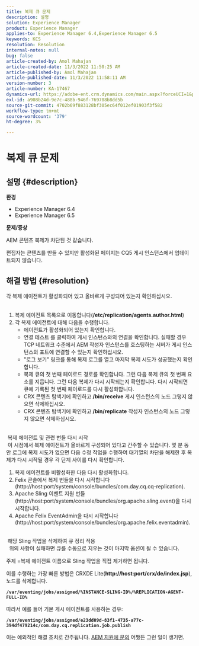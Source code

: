 ```yaml
---
title: 복제 큐 문제
description: 설명
solution: Experience Manager
product: Experience Manager
applies-to: Experience Manager 6.4,Experience Manager 6.5
keywords: KCS
resolution: Resolution
internal-notes: null
bug: false
article-created-by: Amol Mahajan
article-created-date: 11/3/2022 11:50:25 AM
article-published-by: Amol Mahajan
article-published-date: 11/3/2022 11:58:11 AM
version-number: 3
article-number: KA-17467
dynamics-url: https://adobe-ent.crm.dynamics.com/main.aspx?forceUCI=1&pagetype=entityrecord&etn=knowledgearticle&id=1a7e0ab3-6d5b-ed11-9561-6045bd006d92
exl-id: a908b24d-9e7c-488b-946f-769708b8dd5b
source-git-commit: 4702b69f883128bf305ec64f012ef01903f3f582
workflow-type: tm+mt
source-wordcount: '379'
ht-degree: 3%

---
```


# 복제 큐 문제

## 설명 {#description}

<b>환경</b>
- Experience Manager 6.4
- Experience Manager 6.5


<b>문제/증상</b>

AEM 콘텐츠 복제가 차단된 것 같습니다.

편집자는 콘텐츠를 만들 수 있지만 활성화된 페이지는 CQ5 게시 인스턴스에서 업데이트되지 않습니다.


## 해결 방법 {#resolution}

각 복제 에이전트가 활성화되어 있고 올바르게 구성되어 있는지 확인하십시오.<br> 
1. 복제 에이전트 목록으로 이동합니다(<b>/etc/replication/agents.author.html</b>)
2. 각 복제 에이전트에 대해 다음을 수행합니다.
   - 에이전트가 활성화되어 있는지 확인합니다.
   - 연결 테스트 를 클릭하여 게시 인스턴스와의 연결을 확인합니다. 실패할 경우 TCP 네트워크 수준에서 AEM 작성자 인스턴스를 호스팅하는 서버가 게시 인스턴스의 포트에 연결할 수 있는지 확인하십시오.
   - &quot;로그 보기&quot; 링크를 통해 복제 로그를 열고 마지막 복제 시도가 성공했는지 확인합니다.
   - 복제 큐의 첫 번째 페이로드 경로를 확인합니다. 그런 다음 복제 큐의 첫 번째 요소를 지웁니다. 그런 다음 복제가 다시 시작되는지 확인합니다. 다시 시작되면 큐에 기록된 첫 번째 페이로드를 다시 활성화합니다.
   - CRX 콘텐츠 탐색기에 확인하고 <b>/bin/receive</b> 게시 인스턴스의 노드 그렇지 않으면 삭제하십시오.
   - CRX 콘텐츠 탐색기에 확인하고 <b>/bin/replicate</b> 작성자 인스턴스의 노드 그렇지 않으면 삭제하십시오.

<br> 복제 에이전트 및 관련 번들 다시 시작<br> 이 시점에서 복제 에이전트가 올바르게 구성되어 있다고 간주할 수 있습니다. 몇 분 동안 로그에 복제 시도가 없으면 다음 수정 작업을 수행하여 대기열의 차단을 해제한 후 복제가 다시 시작될 경우 각 단계 사이를 다시 확인합니다.


1. 복제 에이전트를 비활성화한 다음 다시 활성화합니다.
2. Felix 콘솔에서 복제 번들을 다시 시작합니다(http://host:port/system/console/bundles/com.day.cq.cq-replication).
3. Apache Sling 이벤트 지원 번들(http://host:port/system/console/bundles/org.apache.sling.event)을 다시 시작합니다.
4. Apache Felix EventAdmin을 다시 시작합니다(http://host:port/system/console/bundles/org.apache.felix.eventadmin).

<br> 해당 Sling 작업을 삭제하여 큐 정리 적용<br> 
위의 사항이 실패하면 큐를 수동으로 지우는 것이 마지막 옵션이 될 수 있습니다.

주제 =복제 에이전트 이름으로 Sling 작업을 직접 제거하면 됩니다.

이를 수행하는 가장 빠른 방법은 CRXDE Lite(<b>http://host:port/crx/de/index.jsp</b>), 노드를 삭제합니다.

<b>`/var/eventing/jobs/assigned/%INSTANCE-SLING-ID%/%REPLICATION-AGENT-FULL-ID%`</b>

따라서 예를 들어 기본 게시 에이전트를 사용하는 경우:

<b>`/var/eventing/jobs/assigned/e23dd09d-83f1-4735-a77c-394df479214c/com.day.cq.replication.job.publish`</b>

이는 예외적인 해결 조치로 간주됩니다. [AEM 지원에 문의](https://helpx.adobe.com/kr/marketing-cloud/contact-support.html) 어쨌든 그런 일이 생기면.
